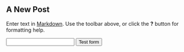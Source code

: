## A New Post

Enter text in [Markdown](http://daringfireball.net/projects/markdown/). Use the toolbar above, or click the **?** button for formatting help.

<form action="https://getsimpleform.com/messages?form_api_token=ffa72814334bb7be308fd85fcbf37c6a" method="post">
  <!-- the redirect_to is optional, the form will redirect to the referrer on submission -->
  <input type='hidden' name='redirect_to' value='<the complete return url e.g. http://fooey.com/thank-you.html>' />
  <!-- all your input fields here.... -->
  <input type='text' name='test' />
  <input type='submit' value='Test form' />
</form>
